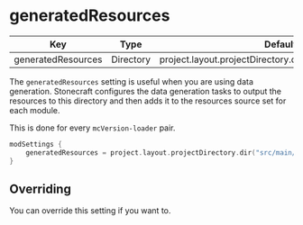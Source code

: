 # generatedResources

| Key                | Type      | Default                                                   |
|--------------------|-----------|-----------------------------------------------------------|
| generatedResources | Directory | project.layout.projectDirectory.dir("src/main/generated") |


The `generatedResources` setting is useful when you are using data generation.
Stonecraft configures the data generation tasks to output the resources to this directory and then adds it to the resources source set
for each module.

This is done for every `mcVersion-loader` pair.

```kotlin title="build.gradle.kts"
modSettings {
    generatedResources = project.layout.projectDirectory.dir("src/main/generated")
}
```

## Overriding

You can override this setting if you want to.

```kotlin title="build.gradle.kts"
```
